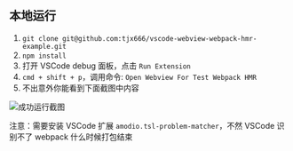 ## 本地运行

1. `git clone git@github.com:tjx666/vscode-webview-webpack-hmr-example.git`
2. `npm install`
3. 打开 VSCode debug 面板，点击 `Run Extension`
4. `cmd + shift + p`，调用命令: `Open Webview For Test Webpack HMR`
5. 不出意外你能看到下面截图中内容

![成功运行截图](https://s2.loli.net/2022/03/19/nDOSRM24JNZPqYs.png)

注意：需要安装 VSCode 扩展 `amodio.tsl-problem-matcher`，不然 VSCode 识别不了 webpack 什么时候打包结束
